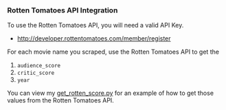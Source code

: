### Rotten Tomatoes API Integration

To use the Rotten Tomatoes API, you will need a valid API Key.

- http://developer.rottentomatoes.com/member/register

For each movie name you scraped, use the Rotten Tomatoes API to get the

1. `audience_score`
2. `critic_score`
3. `year`

You can view my [get_rotten_score.py](https://github.com/atandy/web_scraping/blob/master/examples/get_rotten_score.py) for an example of how to get those values from the Rotten Tomatoes API.
